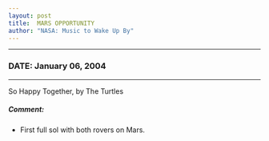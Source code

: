 ```yaml
---
layout: post
title:  MARS OPPORTUNITY
author: "NASA: Music to Wake Up By"
---
```


----
### DATE: January 06, 2004
----
So Happy Together, by The Turtles

##### Comment:
* First full sol with both rovers on Mars.
